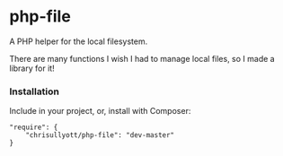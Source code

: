 # php-file

A PHP helper for the local filesystem.

There are many functions I wish I had to manage local files, so I made a library for it!

### Installation

Include in your project, or, install with Composer:

```
"require": {
    "chrisullyott/php-file": "dev-master"
}
```
